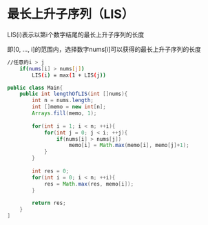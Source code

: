 # 最长上升子序列（LIS）

LIS(i)表示以第i个数字结尾的最长上升子序列的长度

即[0, ..., i]的范围内，选择数字nums[i]可以获得的最长上升子序列的长度

```sh
//任意的i > j
	if(nums[i] > nums[j])
		LIS(i) = max(1 + LIS(j))
```

```java
public class Main{
	public int lengthOfLIS(int []nums){
		int n = nums.length;
		int []memo = new int[n];
		Arrays.fill(memo, 1);
		
		for(int i = 1; i < n; ++i){
			for(int j = 0; j < i; ++j){
				if(nums[i] > nums[j])
					memo[i] = Math.max(memo[i], memo[j]+1);
			}
		}
		
		int res = 0;
		for(int i = 0; i < n; ++i){
			res = Math.max(res, memo[i]);
		}
		
		return res;
	}
]
```